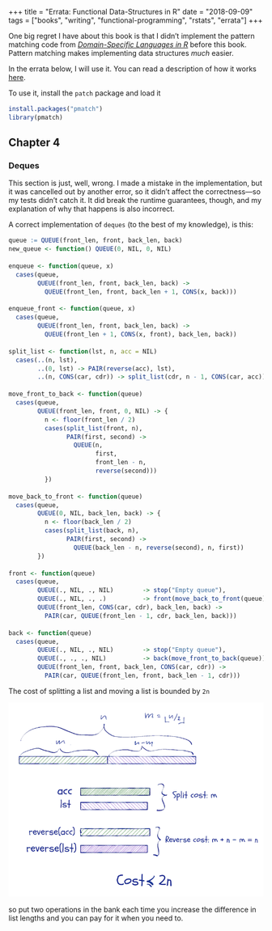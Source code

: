 +++
title = "Errata: Functional Data-Structures in R"
date = "2018-09-09"
tags = ["books", "writing", "functional-programming", "rstats", "errata"]
+++

One big regret I have about this book is that I didn’t implement the pattern matching code from [*Domain-Specific Languages in R*](https://amzn.to/2QHMNLL) before this book. Pattern matching makes implementing data structures *much* easier.

In the errata below, I will use it. You can read a description of how it works [here](https://mailund.github.io/pmatch/).

To use it, install the `patch` package and load it

```r
install.packages("pmatch")
library(pmatch)
```

## Chapter 4

### Deques

This section is just, well, wrong. I made a mistake in the implementation, but it was cancelled out by another error, so it didn’t affect the correctness—so my tests didn’t catch it. It did break the runtime guarantees, though, and my explanation of why that happens is also incorrect.

A correct implementation of `deques` (to the best of my knowledge), is this:

```r
queue := QUEUE(front_len, front, back_len, back)
new_queue <- function() QUEUE(0, NIL, 0, NIL)

enqueue <- function(queue, x)
  cases(queue,
        QUEUE(front_len, front, back_len, back) ->
          QUEUE(front_len, front, back_len + 1, CONS(x, back)))

enqueue_front <- function(queue, x)
  cases(queue,
        QUEUE(front_len, front, back_len, back) ->
          QUEUE(front_len + 1, CONS(x, front), back_len, back))

split_list <- function(lst, n, acc = NIL)
  cases(..(n, lst),
        ..(0, lst) -> PAIR(reverse(acc), lst),
        ..(n, CONS(car, cdr)) -> split_list(cdr, n - 1, CONS(car, acc)))

move_front_to_back <- function(queue)
  cases(queue,
        QUEUE(front_len, front, 0, NIL) -> {
          n <- floor(front_len / 2)
          cases(split_list(front, n),
                PAIR(first, second) ->
                  QUEUE(n,
                        first,
                        front_len - n,
                        reverse(second)))
          })

move_back_to_front <- function(queue)
  cases(queue,
        QUEUE(0, NIL, back_len, back) -> {
          n <- floor(back_len / 2)
          cases(split_list(back, n),
                PAIR(first, second) ->
                  QUEUE(back_len - n, reverse(second), n, first))
        })

front <- function(queue)
  cases(queue,
        QUEUE(., NIL, ., NIL)        -> stop("Empty queue"),
        QUEUE(., NIL, ., .)          -> front(move_back_to_front(queue)),
        QUEUE(front_len, CONS(car, cdr), back_len, back) ->
          PAIR(car, QUEUE(front_len - 1, cdr, back_len, back)))

back <- function(queue)
  cases(queue,
        QUEUE(., NIL, ., NIL)        -> stop("Empty queue"),
        QUEUE(., ., ., NIL)          -> back(move_front_to_back(queue)),
        QUEUE(front_len, front, back_len, CONS(car, cdr)) ->
          PAIR(car, QUEUE(front_len, front, back_len - 1, cdr)))   
```

The cost of splitting a list and moving a list is bounded by `2n`

![](split-cost.png)

so put two operations in the bank each time you increase the difference in list lengths and you can pay for it when you need to.

